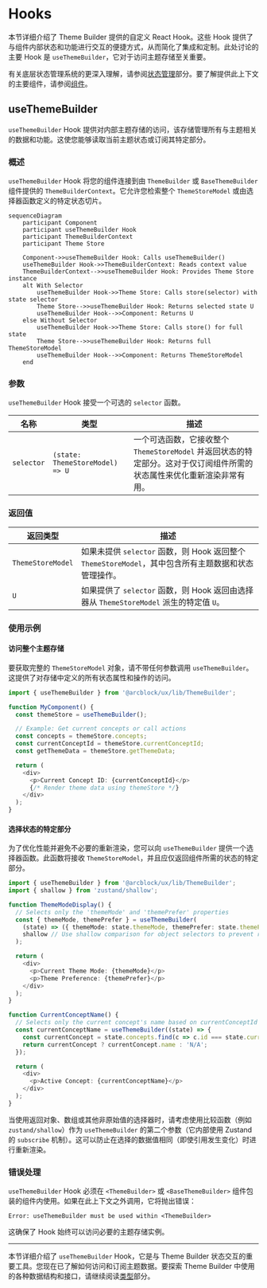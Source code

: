 # Hooks

本节详细介绍了 Theme Builder 提供的自定义 React Hook。这些 Hook 提供了与组件内部状态和功能进行交互的便捷方式，从而简化了集成和定制。此处讨论的主要 Hook 是 `useThemeBuilder`，它对于访问主题存储至关重要。

有关底层状态管理系统的更深入理解，请参阅[状态管理](./core-concepts-state-management.md)部分。要了解提供此上下文的主要组件，请参阅[组件](./api-reference-components.md)。

## useThemeBuilder

`useThemeBuilder` Hook 提供对内部主题存储的访问，该存储管理所有与主题相关的数据和功能。这使您能够读取当前主题状态或订阅其特定部分。

### 概述

`useThemeBuilder` Hook 将您的组件连接到由 `ThemeBuilder` 或 `BaseThemeBuilder` 组件提供的 `ThemeBuilderContext`。它允许您检索整个 `ThemeStoreModel` 或由选择器函数定义的特定状态切片。

```mermaid
sequenceDiagram
    participant Component
    participant useThemeBuilder Hook
    participant ThemeBuilderContext
    participant Theme Store

    Component->>useThemeBuilder Hook: Calls useThemeBuilder()
    useThemeBuilder Hook->>ThemeBuilderContext: Reads context value
    ThemeBuilderContext-->>useThemeBuilder Hook: Provides Theme Store instance
    alt With Selector
        useThemeBuilder Hook->>Theme Store: Calls store(selector) with state selector
        Theme Store-->>useThemeBuilder Hook: Returns selected state U
        useThemeBuilder Hook-->>Component: Returns U
    else Without Selector
        useThemeBuilder Hook->>Theme Store: Calls store() for full state
        Theme Store-->>useThemeBuilder Hook: Returns full ThemeStoreModel
        useThemeBuilder Hook-->>Component: Returns ThemeStoreModel
    end
```

### 参数

`useThemeBuilder` Hook 接受一个可选的 `selector` 函数。

| 名称 | 类型 | 描述 |
|---|---|---|
| `selector` | `(state: ThemeStoreModel) => U` | 一个可选函数，它接收整个 `ThemeStoreModel` 并返回状态的特定部分。这对于仅订阅组件所需的状态属性来优化重新渲染非常有用。 |

### 返回值

| 返回类型 | 描述 |
|---|---|
| `ThemeStoreModel` | 如果未提供 `selector` 函数，则 Hook 返回整个 `ThemeStoreModel`，其中包含所有主题数据和状态管理操作。 |
| `U` | 如果提供了 `selector` 函数，则 Hook 返回由选择器从 `ThemeStoreModel` 派生的特定值 `U`。 |

### 使用示例

#### 访问整个主题存储

要获取完整的 `ThemeStoreModel` 对象，请不带任何参数调用 `useThemeBuilder`。这提供了对存储中定义的所有状态属性和操作的访问。

```typescript
import { useThemeBuilder } from '@arcblock/ux/lib/ThemeBuilder';

function MyComponent() {
  const themeStore = useThemeBuilder();

  // Example: Get current concepts or call actions
  const concepts = themeStore.concepts;
  const currentConceptId = themeStore.currentConceptId;
  const getThemeData = themeStore.getThemeData;

  return (
    <div>
      <p>Current Concept ID: {currentConceptId}</p>
      {/* Render theme data using themeStore */}
    </div>
  );
}
```

#### 选择状态的特定部分

为了优化性能并避免不必要的重新渲染，您可以向 `useThemeBuilder` 提供一个选择器函数。此函数将接收 `ThemeStoreModel`，并且应仅返回组件所需的状态的特定部分。

```typescript
import { useThemeBuilder } from '@arcblock/ux/lib/ThemeBuilder';
import { shallow } from 'zustand/shallow';

function ThemeModeDisplay() {
  // Selects only the 'themeMode' and 'themePrefer' properties
  const { themeMode, themePrefer } = useThemeBuilder(
    (state) => ({ themeMode: state.themeMode, themePrefer: state.themePrefer }),
    shallow // Use shallow comparison for object selectors to prevent re-renders
  );

  return (
    <div>
      <p>Current Theme Mode: {themeMode}</p>
      <p>Theme Preference: {themePrefer}</p>
    </div>
  );
}

function CurrentConceptName() {
  // Selects only the current concept's name based on currentConceptId
  const currentConceptName = useThemeBuilder((state) => {
    const currentConcept = state.concepts.find(c => c.id === state.currentConceptId);
    return currentConcept ? currentConcept.name : 'N/A';
  });

  return (
    <div>
      <p>Active Concept: {currentConceptName}</p>
    </div>
  );
}
```

当使用返回对象、数组或其他非原始值的选择器时，请考虑使用比较函数（例如 `zustand/shallow`）作为 `useThemeBuilder` 的第二个参数（它内部使用 Zustand 的 `subscribe` 机制）。这可以防止在选择的数据值相同（即使引用发生变化）时进行重新渲染。

### 错误处理

`useThemeBuilder` Hook 必须在 `<ThemeBuilder>` 或 `<BaseThemeBuilder>` 组件包装的组件内使用。如果在此上下文之外调用，它将抛出错误：

```
Error: useThemeBuilder must be used within <ThemeBuilder>
```

这确保了 Hook 始终可以访问必要的主题存储实例。

---

本节详细介绍了 `useThemeBuilder` Hook，它是与 Theme Builder 状态交互的重要工具。您现在已了解如何访问和订阅主题数据。要探索 Theme Builder 中使用的各种数据结构和接口，请继续阅读[类型](./api-reference-types.md)部分。
